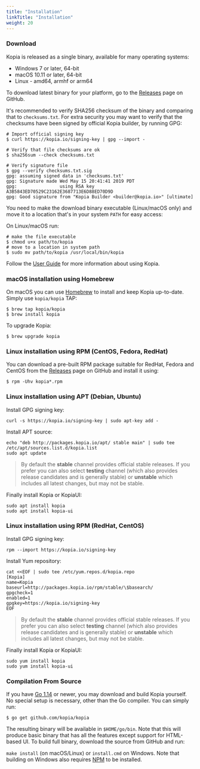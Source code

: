 ```yaml
---
title: "Installation"
linkTitle: "Installation"
weight: 20
---
```


### Download

Kopia is released as a single binary, available for many operating systems:

* Windows 7 or later, 64-bit
* macOS 10.11 or later, 64-bit
* Linux - amd64, armhf or arm64

To download latest binary for your platform, go to the [Releases](https://github.com/kopia/kopia/releases/latest) page on GitHub.

It's recommended to verify SHA256 checksum of the binary and comparing that to `checksums.txt`. For extra security you may want to verify that the checksums have been signed by official Kopia builder, by running GPG:

```shell
# Import official signing key
$ curl https://kopia.io/signing-key | gpg --import -

# Verify that file checksums are ok
$ sha256sum --check checksums.txt

# Verify signature file
$ gpg --verify checksums.txt.sig 
gpg: assuming signed data in 'checksums.txt'
gpg: Signature made Wed May 15 20:41:41 2019 PDT
gpg:                using RSA key A3B5843ED70529C23162E3687713E6D88ED70D9D
gpg: Good signature from "Kopia Builder <builder@kopia.io>" [ultimate]
```

You need to make the download binary executable (Linux/macOS only) and move it to a location that's in your system `PATH` for easy access:

On Linux/macOS run:
```shell
# make the file executable
$ chmod u+x path/to/kopia
# move to a location in system path
$ sudo mv path/to/kopia /usr/local/bin/kopia
```

Follow the [User Guide](/docs/user-guide/) for more information about using Kopia.

### macOS installation using Homebrew

On macOS you can use [Homebrew](https://brew.sh) to install and keep Kopia up-to-date.
Simply use `kopia/kopia` TAP:

```shell
$ brew tap kopia/kopia
$ brew install kopia
```

To upgrade Kopia:

```shell
$ brew upgrade kopia
```

### Linux installation using RPM (CentOS, Fedora, RedHat)

You can download a pre-built RPM package suitable for RedHat, Fedora and CentOS from the [Releases](https://github.com/kopia/kopia/releases/latest) page on GitHub and install it using:


```shell
$ rpm -Uhv kopia*.rpm
```

### Linux installation using APT (Debian, Ubuntu)

Install GPG signing key:

```shell
curl -s https://kopia.io/signing-key | sudo apt-key add -
```

Install APT source:

```shell
echo "deb http://packages.kopia.io/apt/ stable main" | sudo tee /etc/apt/sources.list.d/kopia.list
sudo apt update
```

>By default the **stable** channel provides official stable releases. If you prefer you can also select **testing** channel (which also provides release candidates and is generally stable) or **unstable** which includes all latest changes, but may not be stable.

Finally install Kopia or KopiaUI:

```shell
sudo apt install kopia
sudo apt install kopia-ui
```

### Linux installation using RPM (RedHat, CentOS)

Install GPG signing key:

```shell
rpm --import https://kopia.io/signing-key
```

Install Yum repository:

```shell
cat <<EOF | sudo tee /etc/yum.repos.d/kopia.repo
[Kopia]
name=Kopia
baseurl=http://packages.kopia.io/rpm/stable/\$basearch/
gpgcheck=1
enabled=1
gpgkey=https://kopia.io/signing-key
EOF
```

>By default the **stable** channel provides official stable releases. If you prefer you can also select **testing** channel (which also provides release candidates and is generally stable) or **unstable** which includes all latest changes, but may not be stable.

Finally install Kopia or KopiaUI:

```shell
sudo yum install kopia
sudo yum install kopia-ui
```


### Compilation From Source

If you have [Go 1.14](https://golang.org/) or newer, you may download and build Kopia yourself. No special setup is necessary, other than the Go compiler. You can simply run:

```shell
$ go get github.com/kopia/kopia
```

The resulting binary will be available in `$HOME/go/bin`. Note that this will produce basic binary that has all the features except support for HTML-based UI. To build full binary, download the source from GitHub and run:

`make install` (on macOS/Linux) or `install.cmd` on Windows. Note that building on Windows also requires [NPM](https://nodejs.org/) to be installed.
